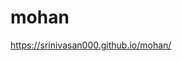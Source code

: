 # mohan
<a href="https://srinivasan000.github.io/mohan/">https://srinivasan000.github.io/mohan/</a>
